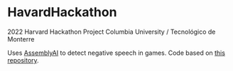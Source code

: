# HavardHackathon
2022 Harvard Hackathon Project Columbia University / Tecnológico de Monterre

Uses [AssemblyAI](https://www.assemblyai.com) to detect negative speech in games.
Code based on [this repository](https://github.com/AssemblyAI-Examples/assemblyai-and-python-in-5-minutes).
